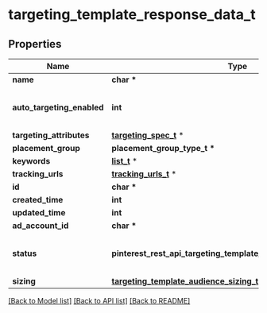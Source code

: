 # targeting_template_response_data_t

## Properties
Name | Type | Description | Notes
------------ | ------------- | ------------- | -------------
**name** | **char \*** | targeting template name | [optional] 
**auto_targeting_enabled** | **int** | Enable auto-targeting for ad group. Also known as &lt;a href&#x3D;\&quot;https://help.pinterest.com/en/business/article/expanded-targeting\&quot; target&#x3D;\&quot;_blank\&quot;&gt;\&quot;expanded targeting\&quot;&lt;/a&gt;. | [optional] [default to true]
**targeting_attributes** | [**targeting_spec_t**](targeting_spec.md) \* |  | [optional] 
**placement_group** | **placement_group_type_t \*** |  | [optional] 
**keywords** | [**list_t**](targeting_template_keyword.md) \* |  | [optional] 
**tracking_urls** | [**tracking_urls_t**](tracking_urls.md) \* |  | [optional] 
**id** | **char \*** | Targeting template ID. | [optional] 
**created_time** | **int** | Targeting template created time. Unix timestamp in seconds. | [optional] 
**updated_time** | **int** | Targeting template updated time.Unix timestamp in seconds. | [optional] 
**ad_account_id** | **char \*** | The ID of the advertiser that this targeting template belongs to. | [optional] 
**status** | **pinterest_rest_api_targeting_template_response_data_STATUS_e** | Indicate targeting template is active or Deleted | [optional] [default to 'ACTIVE']
**sizing** | [**targeting_template_audience_sizing_t**](targeting_template_audience_sizing.md) \* |  | [optional] 

[[Back to Model list]](../README.md#documentation-for-models) [[Back to API list]](../README.md#documentation-for-api-endpoints) [[Back to README]](../README.md)


